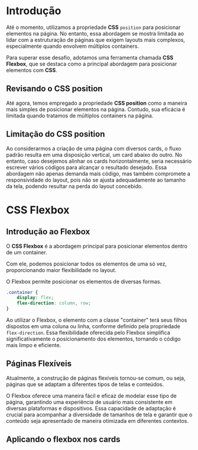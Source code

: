 # Introdução

Até o momento, utilizamos a propriedade **CSS** `position` para posicionar 
elementos na página. No entanto, essa abordagem se mostra limitada ao lidar 
com a estruturação de páginas que exigem layouts mais complexos, especialmente 
quando envolvem múltiplos containers.

Para superar esse desafio, adotamos uma ferramenta chamada **CSS Flexbox**, que 
se destaca como a principal abordagem para posicionar elementos com **CSS**.

## Revisando o CSS position

Até agora, temos empregado a propriedade **CSS position** como a maneira mais 
simples de posicionar elementos na página. Contudo, sua eficácia é limitada 
quando tratamos de múltiplos containers na página.

## Limitação do CSS position

Ao considerarmos a criação de uma página com diversos cards, o fluxo padrão 
resulta em uma disposição vertical, um card abaixo do outro. No entanto, caso 
desejemos alinhar os cards horizontalmente, seria necessário escrever vários 
códigos para alcançar o resultado desejado. Essa abordagem não apenas demanda 
mais código, mas também compromete a responsividade do layout, pois não se 
ajusta adequadamente ao tamanho da tela, podendo resultar na perda do layout concebido.

# CSS Flexbox

## Introdução ao Flexbox

O **CSS Flexbox** é a abordagem principal para posicionar elementos dentro de um container.

Com ele, podemos posicionar todos os elementos de uma só vez, proporcionando maior flexibilidade 
no layout.

O Flexbox permite posicionar os elementos de diversas formas.

```css
.container {
    display: flex;
    flex-direction: column, row;
}
```

Ao utilizar o Flexbox, o elemento com a classe "container" terá seus filhos dispostos em uma coluna 
ou linha, conforme definido pela propriedade `flex-direction`. Essa flexibilidade oferecida pelo Flexbox 
simplifica significativamente o posicionamento dos elementos, tornando o código mais limpo e eficiente.

## Páginas Flexíveis

Atualmente, a construção de páginas flexíveis tornou-se comum, ou seja, páginas que se adaptam a diferentes 
tipos de telas e conteúdos.

O Flexbox oferece uma maneira fácil e eficaz de modelar esse tipo de página, garantindo uma experiência de usuário 
mais consistente em diversas plataformas e dispositivos. Essa capacidade de adaptação é crucial para acompanhar a 
diversidade de tamanhos de tela e garantir que o conteúdo seja apresentado de maneira otimizada em diferentes contextos.

## Aplicando o flexbox nos cards